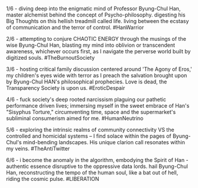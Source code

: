 1/6 - diving deep into the enigmatic mind of Professor Byung-Chul Han, master alchemist behind the concept of Psycho-philosophy. digesting his Big Thoughts on this hellish treadmill called life. living between the ecstasy of communication and the terror of control. #HanWarrior

2/6 - attempting to conjure CHAOTIC ENERGY through the musings of the wise Byung-Chul Han, blasting my mind into oblivion or transcendent awareness, whichever occurs first, as I navigate the perverse world built by digitized souls. #TheBurnoutSociety

3/6 - hosting critical family discussion centered around 'The Agony of Eros,' my children's eyes wide with terror as I preach the salvation brought upon by Byung-Chul HAN's philosophical prophecies. Love is dead, the Transparency Society is upon us. #EroticDespair

4/6 - fuck society's deep rooted narcissism plaguing our pathetic performance driven lives; immersing myself in the sweet embrace of Han's "Sisyphus Torture," circumventing time, space and the supermarket's subliminal consumerism aimed for me. #HumanNeutrino 

5/6 - exploring the intrinsic realms of community connectivity VS the controlled and homicidal systems – I find solace within the pages of Byung-Chul's mind-bending landscapes. His unique clarion call resonates within my veins. #TheAntiTwitter 

6/6 - i become the anomaly in the algorithm, embodying the Spirit of Han - authentic essence disruptive to the oppressive data lords. hail Byung-Chul Han, reconstructing the tempo of the human soul, like a bat out of hell, riding the cosmic pulse. #LIBERATION